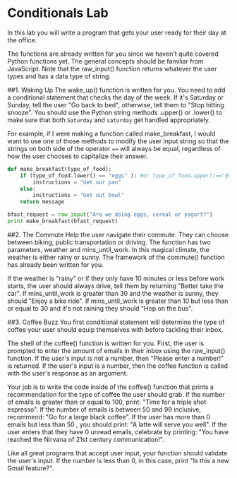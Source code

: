 # Conditionals Lab
In this lab you will write a program that gets your user ready for their day at the office.

The functions are already written for you since we haven't quite covered Python functions yet. The general concepts should be familiar from JavaScript. Note that the raw_input() function returns whatever the user types and has a data type of string.


##1. Waking Up
The wake_up() function is written for you. You need to add a conditional statement that checks the day of the week. If it's Saturday or Sunday, tell the user "Go back to bed", otherwise, tell them to "Stop hitting snooze". You should use the Python string methods .upper() or .lower() to make sure that both `Saturday` and `saturday` get handled appropriately.

For example, if I were making a function called make_breakfast, I would want to use one of those methods to modify the user input string so that the strings on both side of the operator `==` will always be equal, regardless of how the user chooses to capitalize their answer.

```python
def make_breakfast(type_of_food):
    if (type_of_food.lower() == "eggs" ): #or type_of_food.upper()=="EGGS"
        instructions = "Get our pan"
    else:
        instructions = "Get out bowl"
    return message

bfast_request = raw_input("Are we doing eggs, cereal or yogurt?")
print make_breakfast(bfast_request)    
```

##2. The Commute
Help the user navigate their commute. They can choose between biking, public transportation or driving. The function has two parameters, weather and mins_until_work. In this magical climate, the weather is either rainy or sunny. The framework of the commute() function has already been written for you.

If  the weather is "rainy" or if they only have 10 minutes or less before work starts, the user should always drive, tell them by returning "Better take the car". If mins_until_work is greater than 30 and the weather is sunny, they should "Enjoy a bike ride". If mins_until_work is greater than 10 but less than or equal to 30 and it's not raining they should "Hop on the bus".

##3. Coffee Buzz
You first conditional statement will determine the type of coffee your user should equip themselves with before tackling their inbox.

The shell of the coffee() function is written for you. First, the user is prompted to enter the amount of emails in their inbox using the raw_input() function.  If the user's input is not a number, then "Please enter a number!" is returned. If the user's input is a number, then the coffee function is called with the user's response as an argument.

Your job is to write the code inside of the coffee() function that prints a recommendation for the type of coffee the user should grab. If the number of emails is greater than or equal to 100, print: "Time for a triple shot espresso". If the number of emails is between 50 and 99 inclusive, recommend: "Go for a large black coffee". If the user has more than 0 emails but less than 50 , you should print: "A latte will serve you well".  If the user enters that they have 0 unread emails, celebrate by printing: "You have reached the Nirvana of 21st century communication!".

Like all great programs that accept user input, your function should validate the user's input. If the number is less than 0, in this case, print "Is this a new Gmail feature?".
